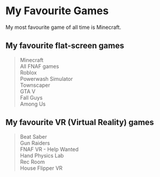 # My Favourite Games

My most favourite game of all time is Minecraft.

## My favourite flat-screen games<br>
> Minecraft<br>
> All FNAF games<br>
> Roblox<br>
> Powerwash Simulator<br>
> Townscaper<br>
> GTA V<br>
> Fall Guys<br>
> Among Us<br>

## My favourite VR (Virtual Reality) games<br>
> Beat Saber<br>
> Gun Raiders<br>
> FNAF VR - Help Wanted<br>
> Hand Physics Lab<br>
> Rec Room<br>
> House Flipper VR<br>
